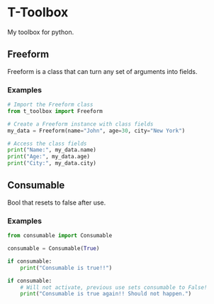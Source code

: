 # T-Toolbox

My toolbox for python.

## Freeform

Freeform is a class that can turn any set of arguments into fields.

### Examples

```py
# Import the Freeform class
from t_toolbox import Freeform

# Create a Freeform instance with class fields
my_data = Freeform(name="John", age=30, city="New York")

# Access the class fields
print("Name:", my_data.name)
print("Age:", my_data.age)
print("City:", my_data.city)

```

## Consumable

Bool that resets to false after use.

### Examples

```py
from consumable import Consumable

consumable = Consumable(True)

if consumable:
    print("Consumable is true!!")

if consumable:
    # Will not activate, previous use sets consumable to False!
    print("Consumable is true again!! Should not happen.")
```
